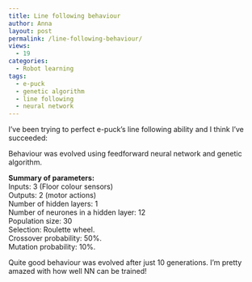 ```yaml
---
title: Line following behaviour
author: Anna
layout: post
permalink: /line-following-behaviour/
views:
  - 19
categories:
  - Robot learning
tags:
  - e-puck
  - genetic algorithm
  - line following
  - neural network
---
```

I&#8217;ve been trying to perfect e-puck&#8217;s line following ability and I think I&#8217;ve succeeded:

<!--more-->

Behaviour was evolved using feedforward neural network and genetic algorithm.<em id="__mceDel"></em>

**Summary of parameters:**  
Inputs: 3 (Floor colour sensors)  
Outputs: 2 (motor actions)  
Number of hidden layers: 1  
Number of neurones in a hidden layer: 12  
Population size: 30  
Selection: Roulette wheel.  
Crossover probability: 50%.  
Mutation probability: 10%.

Quite good behaviour was evolved after just 10 generations. I&#8217;m pretty amazed with how well NN can be trained!